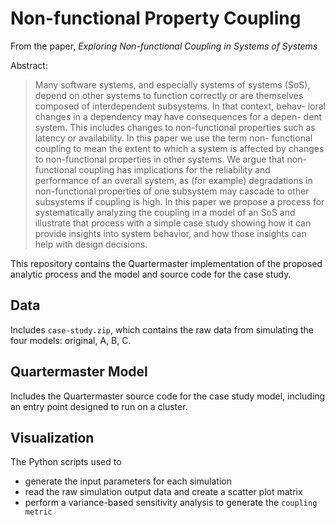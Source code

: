 # Non-functional Property Coupling

From the paper, _Exploring Non-functional Coupling in Systems of Systems_

Abstract:

> Many software systems, and especially systems of systems (SoS),
> depend on other systems to function correctly or are themselves
> composed of interdependent subsystems. In that context, behav-
> ioral changes in a dependency may have consequences for a depen-
> dent system. This includes changes to non-functional properties
> such as latency or availability. In this paper we use the term non-
> functional coupling to mean the extent to which a system is affected
> by changes to non-functional properties in other systems. We argue
> that non-functional coupling has implications for the reliability and
> performance of an overall system, as (for example) degradations in
> non-functional properties of one subsystem may cascade to other
> subsystems if coupling is high. In this paper we propose a process
> for systematically analyzing the coupling in a model of an SoS and
> illustrate that process with a simple case study showing how it can
> provide insights into system behavior, and how those insights can
> help with design decisions.

This repository contains the Quartermaster implementation of the proposed analytic process and the model and source code for the case study.

## Data

Includes `case-study.zip`, which contains the raw data from simulating the four models: original, A, B, C.

## Quartermaster Model

Includes the Quartermaster source code for the case study model, including an entry point designed to run on a cluster.

## Visualization

The Python scripts used to

- generate the input parameters for each simulation
- read the raw simulation output data and create a scatter plot matrix
- perform a variance-based sensitivity analysis to generate the `coupling metric`
